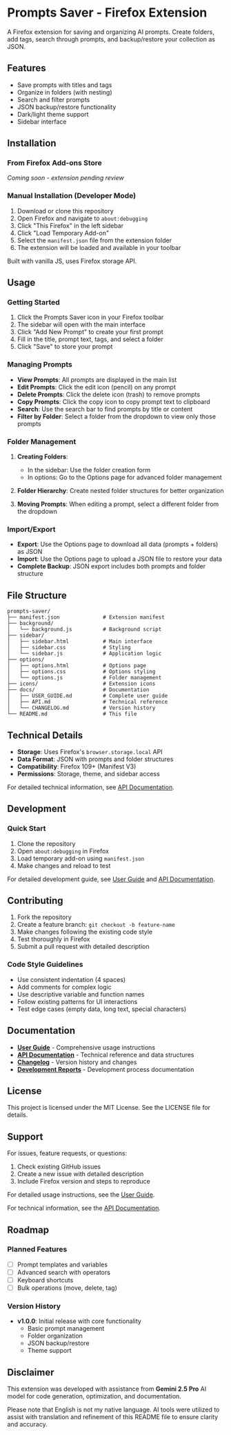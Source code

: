 # Prompts Saver - Firefox Extension

A Firefox extension for saving and organizing AI prompts. Create folders, add tags, search through prompts, and backup/restore your collection as JSON.

## Features

- Save prompts with titles and tags
- Organize in folders (with nesting)
- Search and filter prompts
- JSON backup/restore functionality
- Dark/light theme support
- Sidebar interface

## Installation

### From Firefox Add-ons Store
*Coming soon - extension pending review*

### Manual Installation (Developer Mode)
1. Download or clone this repository
2. Open Firefox and navigate to `about:debugging`
3. Click "This Firefox" in the left sidebar
4. Click "Load Temporary Add-on"
5. Select the `manifest.json` file from the extension folder
6. The extension will be loaded and available in your toolbar

Built with vanilla JS, uses Firefox storage API.

## Usage

### Getting Started
1. Click the Prompts Saver icon in your Firefox toolbar
2. The sidebar will open with the main interface
3. Click "Add New Prompt" to create your first prompt
4. Fill in the title, prompt text, tags, and select a folder
5. Click "Save" to store your prompt

### Managing Prompts
- **View Prompts**: All prompts are displayed in the main list
- **Edit Prompts**: Click the edit icon (pencil) on any prompt
- **Delete Prompts**: Click the delete icon (trash) to remove prompts
- **Copy Prompts**: Click the copy icon to copy prompt text to clipboard
- **Search**: Use the search bar to find prompts by title or content
- **Filter by Folder**: Select a folder from the dropdown to view only those prompts

### Folder Management
1. **Creating Folders**: 
   - In the sidebar: Use the folder creation form
   - In options: Go to the Options page for advanced folder management

2. **Folder Hierarchy**: Create nested folder structures for better organization

3. **Moving Prompts**: When editing a prompt, select a different folder from the dropdown

### Import/Export
- **Export**: Use the Options page to download all data (prompts + folders) as JSON
- **Import**: Use the Options page to upload a JSON file to restore your data
- **Complete Backup**: JSON export includes both prompts and folder structure

## File Structure

```
prompts-saver/
├── manifest.json              # Extension manifest
├── background/
│   └── background.js          # Background script
├── sidebar/
│   ├── sidebar.html           # Main interface
│   ├── sidebar.css            # Styling
│   └── sidebar.js             # Application logic
├── options/
│   ├── options.html           # Options page
│   ├── options.css            # Options styling
│   └── options.js             # Folder management
├── icons/                     # Extension icons
├── docs/                      # Documentation
│   ├── USER_GUIDE.md          # Complete user guide
│   ├── API.md                 # Technical reference
│   └── CHANGELOG.md           # Version history
└── README.md                  # This file
```

## Technical Details

- **Storage**: Uses Firefox's `browser.storage.local` API
- **Data Format**: JSON with prompts and folder structures
- **Compatibility**: Firefox 109+ (Manifest V3)
- **Permissions**: Storage, theme, and sidebar access

For detailed technical information, see [API Documentation](docs/API.md).

## Development

### Quick Start
1. Clone the repository
2. Open `about:debugging` in Firefox
3. Load temporary add-on using `manifest.json`
4. Make changes and reload to test

For detailed development guide, see [User Guide](docs/USER_GUIDE.md) and [API Documentation](docs/API.md).

## Contributing

1. Fork the repository
2. Create a feature branch: `git checkout -b feature-name`
3. Make changes following the existing code style
4. Test thoroughly in Firefox
5. Submit a pull request with detailed description

### Code Style Guidelines
- Use consistent indentation (4 spaces)
- Add comments for complex logic
- Use descriptive variable and function names
- Follow existing patterns for UI interactions
- Test edge cases (empty data, long text, special characters)

## Documentation

- **[User Guide](docs/USER_GUIDE.md)** - Comprehensive usage instructions
- **[API Documentation](docs/API.md)** - Technical reference and data structures
- **[Changelog](docs/CHANGELOG.md)** - Version history and changes
- **[Development Reports](docs/)** - Development process documentation

## License

This project is licensed under the MIT License. See the LICENSE file for details.

## Support

For issues, feature requests, or questions:
1. Check existing GitHub issues
2. Create a new issue with detailed description
3. Include Firefox version and steps to reproduce

For detailed usage instructions, see the [User Guide](docs/USER_GUIDE.md).

For technical information, see the [API Documentation](docs/API.md).

## Roadmap

### Planned Features
- [ ] Prompt templates and variables
- [ ] Advanced search with operators
- [ ] Keyboard shortcuts
- [ ] Bulk operations (move, delete, tag)

### Version History
- **v1.0.0**: Initial release with core functionality
  - Basic prompt management
  - Folder organization
  - JSON backup/restore
  - Theme support

## Disclaimer

This extension was developed with assistance from **Gemini 2.5 Pro** AI model for code generation, optimization, and documentation.

Please note that English is not my native language. AI tools were utilized to assist with translation and refinement of this README file to ensure clarity and accuracy.